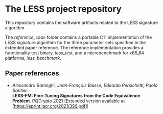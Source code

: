 # The LESS project repository

This repository contains the software artifacts related to the LESS 
signature algorithm.

The *reference_code* folder contains a portable C11 implementation
of the LESS signature algorithm for the three parameter sets specified
in the extended paper reference. The reference implementation provides
a functionality test binary, *less_test*, and a microbenchmark for
x86_64 platforms, *less_benchmark*.

## Paper references
* _Alessandro Barenghi, Jean-François Biasse, Edoardo Persichetti, Paolo Santini_:  
**LESS-FM: Fine-Tuning Signatures from the Code Equivalence Problem**. [PQCrypto 2021](https://dblp.org/db/conf/pqcrypto/pqcrypto2021.html#BarenghiBPS21)
 (Extended version available at [https://eprint.iacr.org/2021/396.pdf])
